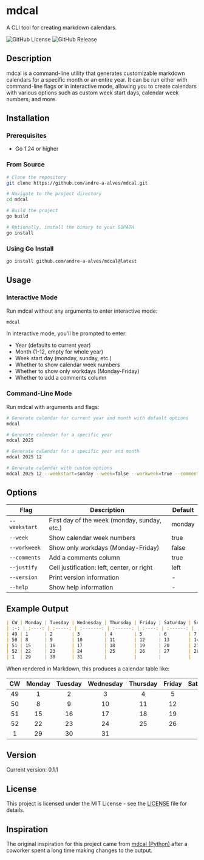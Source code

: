 # mdcal

A CLI tool for creating markdown calendars.

![GitHub License](https://img.shields.io/github/license/andre-a-alves/mdcal?style=for-the-badge)
![GitHub Release](https://img.shields.io/github/v/release/andre-a-alves/mdcal?style=for-the-badge)

## Description

mdcal is a command-line utility that generates customizable markdown calendars for a specific month or an entire year. It can be run either with command-line flags or in interactive mode, allowing you to create calendars with various options such as custom week start days, calendar week numbers, and more.

## Installation

### Prerequisites

- Go 1.24 or higher

### From Source

```bash
# Clone the repository
git clone https://github.com/andre-a-alves/mdcal.git

# Navigate to the project directory
cd mdcal

# Build the project
go build

# Optionally, install the binary to your GOPATH
go install
```

### Using Go Install

```bash
go install github.com/andre-a-alves/mdcal@latest
```

## Usage

### Interactive Mode

Run mdcal without any arguments to enter interactive mode:

```bash
mdcal
```

In interactive mode, you'll be prompted to enter:
- Year (defaults to current year)
- Month (1-12, empty for whole year)
- Week start day (monday, sunday, etc.)
- Whether to show calendar week numbers
- Whether to show only workdays (Monday-Friday)
- Whether to add a comments column

### Command-Line Mode

Run mdcal with arguments and flags:

```bash
# Generate calendar for current year and month with default options
mdcal

# Generate calendar for a specific year
mdcal 2025

# Generate calendar for a specific year and month
mdcal 2025 12

# Generate calendar with custom options
mdcal 2025 12 --weekstart=sunday --week=false --workweek=true --comments=false --justify=center
```

## Options

| Flag | Description | Default |
|------|-------------|---------|
| `--weekstart` | First day of the week (monday, sunday, etc.) | monday |
| `--week` | Show calendar week numbers | true |
| `--workweek` | Show only workdays (Monday-Friday) | false |
| `--comments` | Add a comments column | true |
| `--justify` | Cell justification: left, center, or right | left |
| `--version` | Print version information | - |
| `--help` | Show help information | - |

## Example Output

```markdown
| CW | Monday | Tuesday | Wednesday | Thursday | Friday | Saturday | Sunday | Comments |
| :-: | :----: | :-----: | :-------: | :------: | :----: | :------: | :----: | :------: |
| 49 | 1      | 2       | 3         | 4        | 5      | 6        | 7      |          |
| 50 | 8      | 9       | 10        | 11       | 12     | 13       | 14     |          |
| 51 | 15     | 16      | 17        | 18       | 19     | 20       | 21     |          |
| 52 | 22     | 23      | 24        | 25       | 26     | 27       | 28     |          |
| 1  | 29     | 30      | 31        |          |        |          |        |          |
```

When rendered in Markdown, this produces a calendar table like:

| CW | Monday | Tuesday | Wednesday | Thursday | Friday | Saturday | Sunday | Comments |
| :-: | :----: | :-----: | :-------: | :------: | :----: | :------: | :----: | :------: |
| 49 | 1      | 2       | 3         | 4        | 5      | 6        | 7      |          |
| 50 | 8      | 9       | 10        | 11       | 12     | 13       | 14     |          |
| 51 | 15     | 16      | 17        | 18       | 19     | 20       | 21     |          |
| 52 | 22     | 23      | 24        | 25       | 26     | 27       | 28     |          |
| 1  | 29     | 30      | 31        |          |        |          |        |          |

## Version

Current version: 0.1.1

## License

This project is licensed under the MIT License - see the [LICENSE](LICENSE) file for details.

## Inspiration

The original inspiration for this project came from [mdcal (Python)](https://github.com/pn11/mdcal) after a coworker spent a long time making changes to the output.
